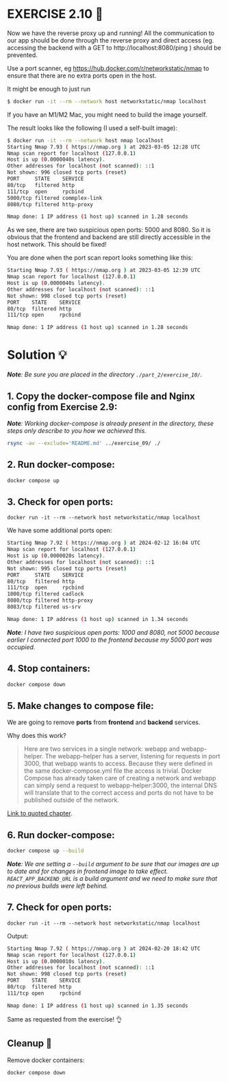 # EXERCISE 2.10 🤔
Now we have the reverse proxy up and running! All the communication to our app should be done through the reverse proxy and direct access (eg. accessing the backend with a GET to http://localhost:8080/ping ) should be prevented.

Use a port scanner, eg https://hub.docker.com/r/networkstatic/nmap to ensure that there are no extra ports open in the host.

It might be enough to just run

```bash
$ docker run -it --rm --network host networkstatic/nmap localhost
```
If you have an M1/M2 Mac, you might need to build the image yourself.

The result looks like the following (I used a self-built image):
```bash
$ docker run -it --rm --network host nmap localhost
Starting Nmap 7.93 ( https://nmap.org ) at 2023-03-05 12:28 UTC
Nmap scan report for localhost (127.0.0.1)
Host is up (0.0000040s latency).
Other addresses for localhost (not scanned): ::1
Not shown: 996 closed tcp ports (reset)
PORT     STATE    SERVICE
80/tcp   filtered http
111/tcp  open     rpcbind
5000/tcp filtered commplex-link
8080/tcp filtered http-proxy

Nmap done: 1 IP address (1 host up) scanned in 1.28 seconds
```
As we see, there are two suspicious open ports: 5000 and 8080. So it is obvious that the frontend and backend are still directly accessible in the host network. This should be fixed!

You are done when the port scan report looks something like this:
```bash
Starting Nmap 7.93 ( https://nmap.org ) at 2023-03-05 12:39 UTC
Nmap scan report for localhost (127.0.0.1)
Host is up (0.0000040s latency).
Other addresses for localhost (not scanned): ::1
Not shown: 998 closed tcp ports (reset)
PORT    STATE    SERVICE
80/tcp  filtered http
111/tcp open     rpcbind

Nmap done: 1 IP address (1 host up) scanned in 1.28 seconds
```
# Solution 💡
_**Note**: Be sure you are placed in the directory `./part_2/exercise_10/`._

## 1. Copy the docker-compose file and Nginx config from Exercise 2.9:
_**Note**: Working docker-compose is already present in the directory, these steps only describe to you how we achieved this._

```bash
rsync -av --exclude='README.md' ../exercise_09/ ./
```

## 2. Run docker-compose:
```bash
docker compose up
```

## 3. Check for open ports:
```docker
docker run -it --rm --network host networkstatic/nmap localhost
```
We have some additional ports open:
```bash
Starting Nmap 7.92 ( https://nmap.org ) at 2024-02-12 16:04 UTC
Nmap scan report for localhost (127.0.0.1)
Host is up (0.0000020s latency).
Other addresses for localhost (not scanned): ::1
Not shown: 995 closed tcp ports (reset)
PORT     STATE    SERVICE
80/tcp   filtered http
111/tcp  open     rpcbind
1000/tcp filtered cadlock
8080/tcp filtered http-proxy
8083/tcp filtered us-srv

Nmap done: 1 IP address (1 host up) scanned in 1.34 seconds
```

_**Note**: I have two suspicious open ports: 1000 and 8080, not 5000  because earlier I connected port 1000 to the frontend because my 5000 port was occupied._

## 4. Stop containers:
```bash
docker compose down
```

## 5. Make changes to compose file:

We are going to remove **ports** from **frontend** and **backend** services.

Why does this work?
> Here are two services in a single network: webapp and webapp-helper. The webapp-helper has a server, listening for requests in port 3000, that webapp wants to access. Because they were defined in the same docker-compose.yml file the access is trivial. Docker Compose has already taken care of creating a network and webapp can simply send a request to webapp-helper:3000, the internal DNS will translate that to the correct access and ports do not have to be published outside of the network.

[Link to quoted chapter](https://devopswithdocker.com/part-2/section-2/#:~:text=Here%20are%20two,of%20the%20network.).

## 6. Run docker-compose:
```bash
docker compose up --build
```

_**Note**: We are setting a `--build` argument to be sure that our images are up to date and for changes in frontend image to take effect. `REACT_APP_BACKEND_URL` is a build argument and we need to make sure that no previous builds were left behind._


## 7. Check for open ports:
```docker
docker run -it --rm --network host networkstatic/nmap localhost
```
Output:

```bash
Starting Nmap 7.92 ( https://nmap.org ) at 2024-02-20 18:42 UTC
Nmap scan report for localhost (127.0.0.1)
Host is up (0.0000010s latency).
Other addresses for localhost (not scanned): ::1
Not shown: 998 closed tcp ports (reset)
PORT    STATE    SERVICE
80/tcp  filtered http
111/tcp open     rpcbind

Nmap done: 1 IP address (1 host up) scanned in 1.35 seconds
```

Same as requested from the exercise! 👌

## Cleanup 🧹
Remove docker containers:
```bash
docker compose down
```